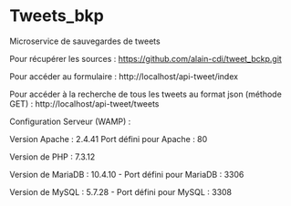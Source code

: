 # Tweets_bkp
Microservice de sauvegardes de tweets


Pour récupérer les sources : https://github.com/alain-cdi/tweet_bckp.git

Pour accéder au formulaire : http://localhost/api-tweet/index 

Pour accéder à la recherche de tous les tweets au format json (méthode GET) : http://localhost/api-tweet/tweets

Configuration Serveur (WAMP) :

Version Apache : 2.4.41 Port défini pour Apache : 80

Version de PHP : 7.3.12  

Version de MariaDB : 10.4.10 - Port défini pour MariaDB : 3306

Version de MySQL : 5.7.28 - Port défini pour MySQL : 3308


